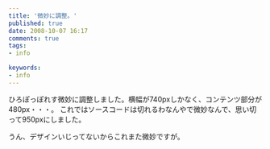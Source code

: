 ```yaml
---
title: '微妙に調整。'
published: true
date: 2008-10-07 16:17
comments: true
tags:
- info

keywords:
- info
---
```

ひろぽっぽれす微妙に調整しました。横幅が740pxしかなく、コンテンツ部分が480px・・・。
これではソースコードは切れるわなんやで微妙なんで、思い切って950pxにしました。

うん、デザインいじってないからこれまた微妙ですが。